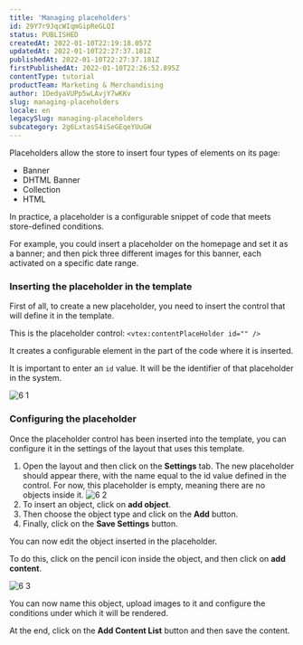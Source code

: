 ```yaml
---
title: 'Managing placeholders'
id: 29Y7r9JqcWIqmGipReGLQI
status: PUBLISHED
createdAt: 2022-01-10T22:19:18.057Z
updatedAt: 2022-01-10T22:27:37.181Z
publishedAt: 2022-01-10T22:27:37.181Z
firstPublishedAt: 2022-01-10T22:26:52.895Z
contentType: tutorial
productTeam: Marketing & Merchandising
author: 1DedyaVUPp5wLAvjY7wKKv
slug: managing-placeholders
locale: en
legacySlug: managing-placeholders
subcategory: 2g6LxtasS4iSeGEqeYUuGW
---
```


Placeholders allow the store to insert four types of elements on its page:
- Banner
- DHTML Banner
- Collection
- HTML

In practice, a placeholder is a configurable snippet of code that meets store-defined conditions.

For example, you could insert a placeholder on the homepage and set it as a banner; and then pick three different images for this banner, each activated on a specific date range.

### Inserting the placeholder in the template

First of all, to create a new placeholder, you need to insert the control that will define it in the template.

This is the placeholder control: `<vtex:contentPlaceHolder id="" />`

It creates a configurable element in the part of the code where it is inserted.

It is important to enter an `id` value. It will be the identifier of that placeholder in the system.

![6 1](https://images.ctfassets.net/alneenqid6w5/5TcE6FWxp9xwmSl2fQCYMa/bb0a3544af3d95d1d59e9f484ba61984/6_1.png)

### Configuring the placeholder

Once the placeholder control has been inserted into the template, you can configure it in the settings of the layout that uses this template.

1. Open the layout and then click on the **Settings** tab. The new placeholder should appear there, with the name equal to the id value defined in the control. For now, this placeholder is empty, meaning there are no objects inside it.
![6 2](https://images.ctfassets.net/alneenqid6w5/3sr9POkZJdqXMiUC45nIeZ/440a22c2e88050d9b1e82cfe155938e9/6_2.png)
2. To insert an object, click on **add object**.
3. Then choose the object type and click on the **Add** button.
4. Finally, click on the **Save Settings** button.

You can now edit the object inserted in the placeholder.

To do this, click on the pencil icon inside the object, and then click on **add content**.

![6 3](https://images.ctfassets.net/alneenqid6w5/4Mgr9vmPRKmzTGu7ntH6u6/201c7b83ce8cef556a4a802b5a457359/6_3.png)

You can now name this object, upload images to it and configure the conditions under which it will be rendered.

At the end, click on the __Add Content List__ button and then save the content.
